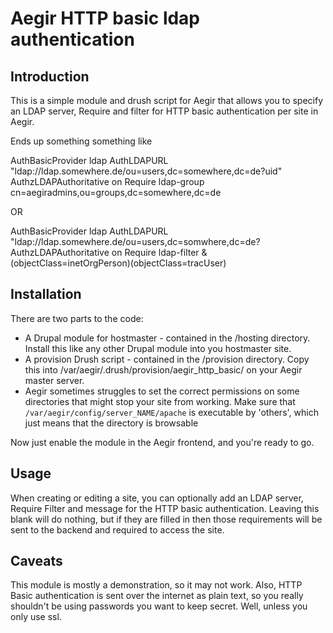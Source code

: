 Aegir HTTP basic ldap authentication
===============================

Introduction
------------

This is a simple module and drush script for Aegir that allows you to specify an
LDAP server, Require and filter for  HTTP basic authentication per site in Aegir.

Ends up something something like

  AuthBasicProvider ldap
  AuthLDAPURL "ldap://ldap.somewhere.de/ou=users,dc=somewhere,dc=de?uid"
  AuthzLDAPAuthoritative on
  Require ldap-group cn=aegiradmins,ou=groups,dc=somewhere,dc=de

OR 

  AuthBasicProvider ldap
  AuthLDAPURL "ldap://ldap.somewhere.de/ou=users,dc=somwhere,dc=de?
  AuthzLDAPAuthoritative on
  Require ldap-filter &(objectClass=inetOrgPerson)(objectClass=tracUser)

Installation
------------

There are two parts to the code:
- A Drupal module for hostmaster - contained in the /hosting directory. Install
  this like any other Drupal module into you hostmaster site.
- A provision Drush script - contained in the /provision directory. Copy this
  into /var/aegir/.drush/provision/aegir_http_basic/ on your Aegir master
   server.
- Aegir sometimes struggles to set the correct permissions on some directories
  that might stop your site from working. Make sure that
  `/var/aegir/config/server_NAME/apache` is executable by 'others', which just
  means that the directory is browsable

Now just enable the module in the Aegir frontend, and you're ready to go.


Usage
-----

When creating or editing a site, you can optionally add an LDAP server, Require Filter and
message for the HTTP basic authentication. Leaving this blank will do nothing,
but if they are filled in then those requirements will be sent to the backend and
required to access the site.

Caveats
-------

This module is mostly a demonstration, so it may not work.
Also, HTTP Basic authentication is sent over the internet as plain text, 
so you really shouldn't be using passwords you want to keep secret. 
Well, unless you only use ssl.

